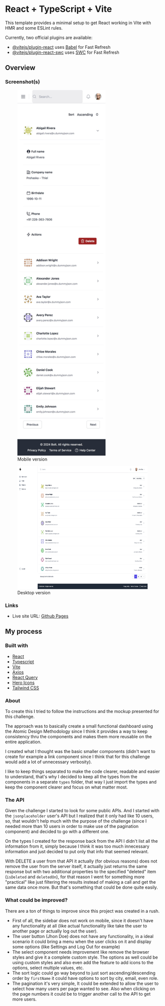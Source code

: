# React + TypeScript + Vite

This template provides a minimal setup to get React working in Vite with HMR and some ESLint rules.

Currently, two official plugins are available:

- [@vitejs/plugin-react](https://github.com/vitejs/vite-plugin-react/blob/main/packages/plugin-react/README.md) uses [Babel](https://babeljs.io/) for Fast Refresh
- [@vitejs/plugin-react-swc](https://github.com/vitejs/vite-plugin-react-swc) uses [SWC](https://swc.rs/) for Fast Refresh

## Overview

### Screenshot(s)

<figure>
  <img src="./mobile.JPG" width="287" height="1186">
  <figcaption>Mobile version</figcaption>
</figure>

<figure>
  <img src="./desktop.png" width="619" height="399">
  <figcaption>Desktop version</figcaption>
</figure>

### Links

- Live site URL: [Github Pages](https://alonsovzqz.github.io/react-challenge/)

## My process

### Built with

- [React](https://react.dev/)
- [Typescript](https://www.typescriptlang.org/)
- [Vite](https://vite.dev/)
- [Axios](https://axios-http.com/docs/intro)
- [React Query](https://tanstack.com/query/v3)
- [Hero Icons](https://heroicons.com/)
- [Tailwind CSS](https://tailwindui.com/)

### About

To create this I tried to follow the instructions and the mockup presented for this challenge.

The approach was to basically create a small functional dashboard using the Atomic Design Methodology since I think it provides a way to keep consistency thru the components and makes them more reusable on the entire application.

I created what I thought was the basic smaller components (didn't want to create for example a link component since I think that for this challenge would add a lot of unnecessary verbosity).

I like to keep things separated to make the code clearer, readable and easier to understand, that's why I decided to keep all the types from the components in a separate `types` folder, that way I just import the types and keep the component clearer and focus on what matter most.

### The API

Given the challenge I started to look for some public APIs. And I started with the `jsonplaceholder` user's API but I realized that it only had like 10 users, so, that wouldn't help much with the purpose of the challenge (since I needed more than 10 users in order to make use of the pagination component) and decided to go with a different one.

On the types I created for the response back from the API I didn't list all the information from it, simply because I think it was too much innecessary information and just decided to put only that info that seemed relevant.

With DELETE a user from that API it actually (for obvious reasons) does not remove the user from the server itself, it actually just returns the same response but with two additional properties to the specified "deleted" item (`isDeleted` and `deletedOn`), for that reason I went for something more "practical" like just filtering the results instead of making a call and get the same data once more. But that's something that could be done quite easily.

### What could be improved?

There are a ton of things to improve since this project was created in a rush. 

- First of all, the sidebar does not work on mobile, since it doesn't have any functionality at all (like actual functionality like take the user to another page or actually log out the user).
- The user button (Jhon Doe) does not have any functionality, in a ideal scenario it could bring a menu when the user clicks on it and display some options (like Settings and Log Out for example)
- The select component needs improvement like remove the browser styles and give it a complete custom style. The options as well could be using custom styles and also even add the feature to add icons to the options, select multiple values, etc.
- The sort logic could go way beyond to just sort ascending/descending order by `firstName` it could have options to sort by city, email, even role.
- The pagination it's very simple, It could be extended to allow the user to select how many users per page wanted to see. Also when clicking on the page numbers it could be to trigger another call to the API to get more users.